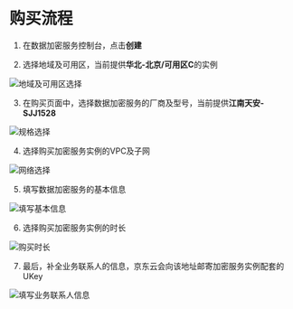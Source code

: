 # 购买流程

1. 在数据加密服务控制台，点击**创建**

2. 选择地域及可用区，当前提供**华北-北京/可用区C**的实例

![地域及可用区选择](/image/JDCloudHSM/Purchase/地域及可用区选择.png)

3. 在购买页面中，选择数据加密服务的厂商及型号，当前提供**江南天安-SJJ1528**

![规格选择](/image/JDCloudHSM/Purchase/规格选择.png)

4. 选择购买加密服务实例的VPC及子网

![网络选择](/image/JDCloudHSM/Purchase/网络选择.png)

5. 填写数据加密服务的基本信息

![填写基本信息](/image/JDCloudHSM/Purchase/填写基本信息.png)

6. 选择购买加密服务实例的时长

![购买时长](/image/JDCloudHSM/Purchase/购买时长.png)

7. 最后，补全业务联系人的信息，京东云会向该地址邮寄加密服务实例配套的UKey

![填写业务联系人信息](/image/JDCloudHSM/Purchase/填写业务联系人信息.png)


